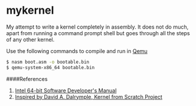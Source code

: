 # mykernel

My attempt to write a kernel completely in assembly. It does not do much, apart from running a command prompt shell but goes
through all the steps of any other kernel.

Use the following commands to compile and run in [Qemu](http://wiki.qemu.org/Main_Page)

```bash
$ nasm boot.asm -o bootable.bin
$ qemu-system-x86_64 bootable.bin
```

####References

1.  [Intel 64-bit Software Developer's Manual](http://www.intel.com/content/dam/www/public/us/en/documents/manuals/64-ia-32-architectures-software-developer-manual-325462.pdf)
2.  [Inspired by David A. Dalrymple, Kernel from Scratch Project](http://davidad.github.io/blog/2014/02/18/kernel-from-scratch/)
